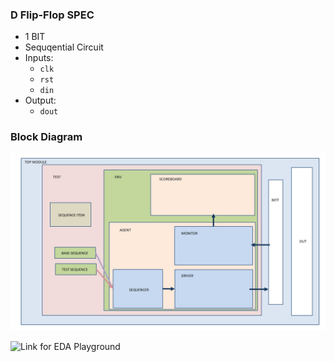 
### D Flip-Flop SPEC
- 1 BIT
- Sequqential Circuit
- Inputs:
    - `clk`
    - `rst`
    - `din`
- Output:
    - `dout`

### Block Diagram
![BLOCK_DIAGRAM](DFF_Block_Diagram.jpg)

![Link for EDA Playground](https://edaplayground.com/x/nVXp)
